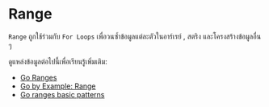 # Range

`Range` ถูกใช้ร่วมกับ `For Loops` เพื่อวนซ้ำข้อมูลแต่ละตัวในอาร์เรย์ , สตริง และโครงสร้างข้อมูลอื่น ๆ

ดูแหล่งข้อมูลต่อไปนี้เพื่อเรียนรู้เพิ่มเติม:

- [Go Ranges](https://go.dev/tour/moretypes/16)
- [Go by Example: Range](https://gobyexample.com/range)
- [Go ranges basic patterns](https://yourbasic.org/golang/for-loop-range-array-slice-map-channel/)
